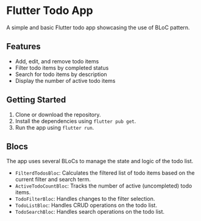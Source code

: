 
# Flutter Todo App

A simple and basic Flutter todo app showcasing the use of BLoC pattern.

## Features

* Add, edit, and remove todo items
* Filter todo items by completed status
* Search for todo items by description
* Display the number of active todo items

## Getting Started

1. Clone or download the repository.
2. Install the dependencies using `flutter pub get`.
3. Run the app using `flutter run`.

## Blocs

The app uses several BLoCs to manage the state and logic of the todo list.
* `FilterdTodosBloc`: Calculates the filtered list of todo items based on the current filter and search term.
* `ActiveTodoCountBloc`: Tracks the number of active (uncompleted) todo items.
* `TodoFilterBloc`: Handles changes to the filter selection.
* `TodoListBloc`: Handles CRUD operations on the todo list.
* `TodoSearchBloc`: Handles search operations on the todo list.


